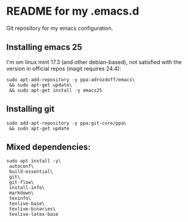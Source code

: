 README for my .emacs.d
======================

Git repository for my emacs configuration.

Installing emacs 25
---------------------

I'm om linux mint 17.3 (and other debian-based), not satisfied with the version in official repos (magit requires 24.4):

    sudo apt-add-repository -y ppa:adrozdoff/emacs\
     && sudo apt-get update\
     && sudo apt-get install -y emacs25

Installing git
--------------

    sudo add-apt-repository -y ppa:git-core/ppa\
     && sudo apt-get update

Mixed dependencies:
-------------------

    sudo apt install -y\
     autoconf\
     build-essential\
     git\
     git-flow\
     install-info\
     markdown\
     texinfo\
     texlive-base\
     texlive-binaries\
     texlive-latex-base
